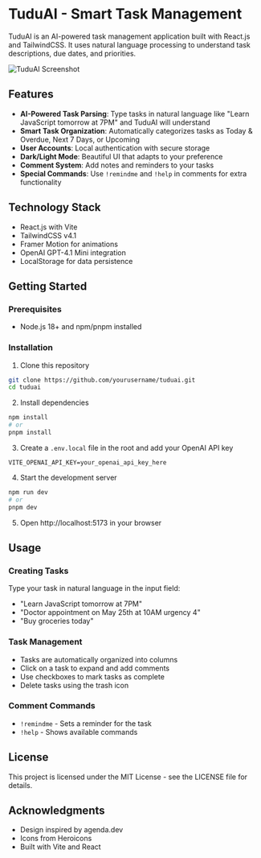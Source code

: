 # TuduAI - Smart Task Management

TuduAI is an AI-powered task management application built with React.js and TailwindCSS. It uses natural language processing to understand task descriptions, due dates, and priorities.

![TuduAI Screenshot](https://placeholder-for-screenshot.com)

## Features

- **AI-Powered Task Parsing**: Type tasks in natural language like "Learn JavaScript tomorrow at 7PM" and TuduAI will understand
- **Smart Task Organization**: Automatically categorizes tasks as Today & Overdue, Next 7 Days, or Upcoming
- **User Accounts**: Local authentication with secure storage
- **Dark/Light Mode**: Beautiful UI that adapts to your preference
- **Comment System**: Add notes and reminders to your tasks
- **Special Commands**: Use `!remindme` and `!help` in comments for extra functionality

## Technology Stack

- React.js with Vite
- TailwindCSS v4.1
- Framer Motion for animations
- OpenAI GPT-4.1 Mini integration
- LocalStorage for data persistence

## Getting Started

### Prerequisites

- Node.js 18+ and npm/pnpm installed

### Installation

1. Clone this repository
```bash
git clone https://github.com/yourusername/tuduai.git
cd tuduai
```

2. Install dependencies
```bash
npm install
# or
pnpm install
```

3. Create a `.env.local` file in the root and add your OpenAI API key
```
VITE_OPENAI_API_KEY=your_openai_api_key_here
```

4. Start the development server
```bash
npm run dev
# or
pnpm dev
```

5. Open http://localhost:5173 in your browser

## Usage

### Creating Tasks

Type your task in natural language in the input field:
- "Learn JavaScript tomorrow at 7PM"
- "Doctor appointment on May 25th at 10AM urgency 4"
- "Buy groceries today"

### Task Management

- Tasks are automatically organized into columns
- Click on a task to expand and add comments
- Use checkboxes to mark tasks as complete
- Delete tasks using the trash icon

### Comment Commands

- `!remindme` - Sets a reminder for the task
- `!help` - Shows available commands

## License

This project is licensed under the MIT License - see the LICENSE file for details.

## Acknowledgments

- Design inspired by agenda.dev
- Icons from Heroicons
- Built with Vite and React
